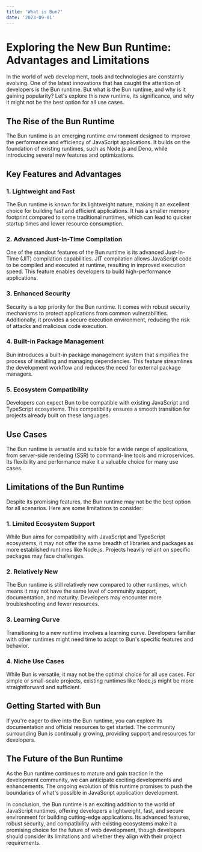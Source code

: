 ```yaml
---
title: 'What is Bun?'
date: '2023-09-01'
---
```


# Exploring the New Bun Runtime: Advantages and Limitations

In the world of web development, tools and technologies are constantly evolving. One of the latest innovations that has caught the attention of developers is the Bun runtime. But what is the Bun runtime, and why is it gaining popularity? Let's explore this new runtime, its significance, and why it might not be the best option for all use cases.

## The Rise of the Bun Runtime

The Bun runtime is an emerging runtime environment designed to improve the performance and efficiency of JavaScript applications. It builds on the foundation of existing runtimes, such as Node.js and Deno, while introducing several new features and optimizations.

## Key Features and Advantages

### 1. Lightweight and Fast

The Bun runtime is known for its lightweight nature, making it an excellent choice for building fast and efficient applications. It has a smaller memory footprint compared to some traditional runtimes, which can lead to quicker startup times and lower resource consumption.

### 2. Advanced Just-In-Time Compilation

One of the standout features of the Bun runtime is its advanced Just-In-Time (JIT) compilation capabilities. JIT compilation allows JavaScript code to be compiled and executed at runtime, resulting in improved execution speed. This feature enables developers to build high-performance applications.

### 3. Enhanced Security

Security is a top priority for the Bun runtime. It comes with robust security mechanisms to protect applications from common vulnerabilities. Additionally, it provides a secure execution environment, reducing the risk of attacks and malicious code execution.

### 4. Built-in Package Management

Bun introduces a built-in package management system that simplifies the process of installing and managing dependencies. This feature streamlines the development workflow and reduces the need for external package managers.

### 5. Ecosystem Compatibility

Developers can expect Bun to be compatible with existing JavaScript and TypeScript ecosystems. This compatibility ensures a smooth transition for projects already built on these languages.

## Use Cases

The Bun runtime is versatile and suitable for a wide range of applications, from server-side rendering (SSR) to command-line tools and microservices. Its flexibility and performance make it a valuable choice for many use cases.

## Limitations of the Bun Runtime

Despite its promising features, the Bun runtime may not be the best option for all scenarios. Here are some limitations to consider:

### 1. Limited Ecosystem Support

While Bun aims for compatibility with JavaScript and TypeScript ecosystems, it may not offer the same breadth of libraries and packages as more established runtimes like Node.js. Projects heavily reliant on specific packages may face challenges.

### 2. Relatively New

The Bun runtime is still relatively new compared to other runtimes, which means it may not have the same level of community support, documentation, and maturity. Developers may encounter more troubleshooting and fewer resources.

### 3. Learning Curve

Transitioning to a new runtime involves a learning curve. Developers familiar with other runtimes might need time to adapt to Bun's specific features and behavior.

### 4. Niche Use Cases

While Bun is versatile, it may not be the optimal choice for all use cases. For simple or small-scale projects, existing runtimes like Node.js might be more straightforward and sufficient.

## Getting Started with Bun

If you're eager to dive into the Bun runtime, you can explore its documentation and official resources to get started. The community surrounding Bun is continually growing, providing support and resources for developers.

## The Future of the Bun Runtime

As the Bun runtime continues to mature and gain traction in the development community, we can anticipate exciting developments and enhancements. The ongoing evolution of this runtime promises to push the boundaries of what's possible in JavaScript application development.

In conclusion, the Bun runtime is an exciting addition to the world of JavaScript runtimes, offering developers a lightweight, fast, and secure environment for building cutting-edge applications. Its advanced features, robust security, and compatibility with existing ecosystems make it a promising choice for the future of web development, though developers should consider its limitations and whether they align with their project requirements.